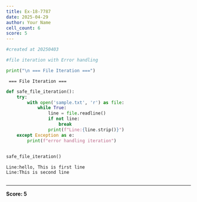 ```yaml
---
title: Ex-18-7787
date: 2025-04-29
author: Your Name
cell_count: 6
score: 5
---
```


```python
#created at 20250403
```


```python
#file iteration with Error handling
```


```python
print("\n === File Iteration ===")
```

    
     === File Iteration ===



```python
def safe_file_iteration():
    try:
        with open('sample.txt', 'r') as file:
            while True:
                line = file.readline()
                if not line:
                    break
                print(f"Line:{line.strip()}")
    except Exception as e:
        print(f"error handling iteration")
        
```


```python
safe_file_iteration()
```

    Line:hello, This is first line
    Line:This is second line



```python

```


---
**Score: 5**